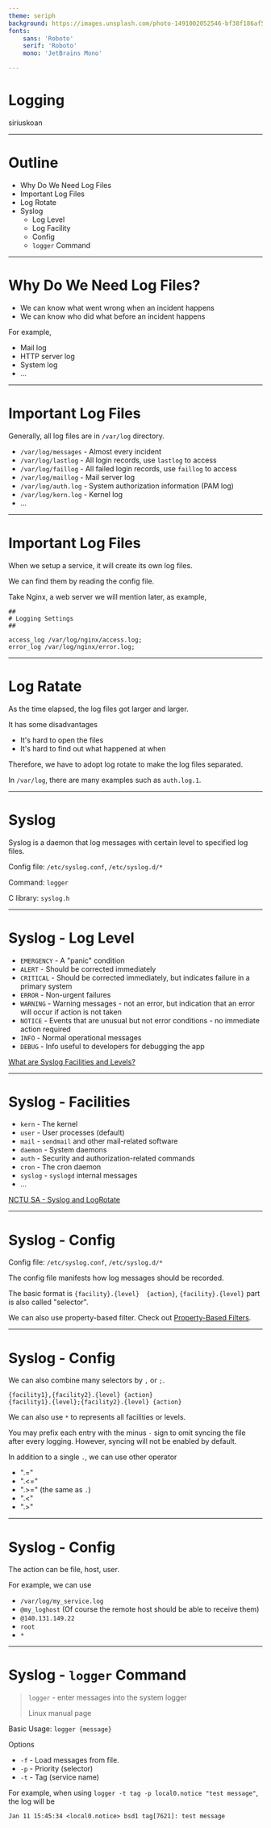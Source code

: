 ```yaml
---
theme: seriph
background: https://images.unsplash.com/photo-1491002052546-bf38f186af56?ixlib=rb-1.2.1&ixid=MnwxMjA3fDB8MHxwaG90by1wYWdlfHx8fGVufDB8fHx8&auto=format&fit=crop&w=1208&q=80
fonts:
    sans: 'Roboto'
    serif: 'Roboto'
    mono: 'JetBrains Mono'

---
```


# Logging

siriuskoan

---

# Outline

- Why Do We Need Log Files
- Important Log Files
- Log Rotate
- Syslog
  - Log Level
  - Log Facility
  - Config
  - `logger` Command

---

# Why Do We Need Log Files?

- We can know what went wrong when an incident happens
- We can know who did what before an incident happens

For example,
- Mail log
- HTTP server log
- System log
- ...

<!--

All in all, log files are for post-incident tracking

-->

---

# Important Log Files

Generally, all log files are in `/var/log` directory.

- `/var/log/messages` - Almost every incident
- `/var/log/lastlog` - All login records, use `lastlog` to access
- `/var/log/faillog` - All failed login records, use `faillog` to access
- `/var/log/maillog` - Mail server log
- `/var/log/auth.log` - System authorization information (PAM log)
- `/var/log/kern.log` - Kernel log
- ...

<!--

Kernel is the core of Unix-like OS

hardware -> kernel -> shell -> you

-->

---

# Important Log Files

When we setup a service, it will create its own log files.

We can find them by reading the config file.

Take Nginx, a web server we will mention later, as example,

```nginx
##
# Logging Settings
##

access_log /var/log/nginx/access.log;
error_log /var/log/nginx/error.log;

```

---

# Log Ratate

As the time elapsed, the log files got larger and larger.

It has some disadvantages
- It's hard to open the files
- It's hard to find out what happened at when

Therefore, we have to adopt log rotate to make the log files separated.

In `/var/log`, there are many examples such as `auth.log.1`.

<!--

The log files will be rotated every day or any other time interval.

Or they can be rotated by size.

-->

---

# Syslog

Syslog is a daemon that log messages with certain level to specified log files.

Config file: `/etc/syslog.conf`, `/etc/syslog.d/*`

Command: `logger`

C library: `syslog.h`

<!--

We or our shell script can use `logger` command to log messages.

So we don't have to manually write log messages into log files.

-->

---

# Syslog - Log Level

- `EMERGENCY` - A "panic" condition
- `ALERT` - Should be corrected immediately
- `CRITICAL` - Should be corrected immediately, but indicates failure in a primary system
- `ERROR` - Non-urgent failures
- `WARNING` - Warning messages - not an error, but indication that an error will occur if action is not taken
- `NOTICE` - Events that are unusual but not error conditions - no immediate action required
- `INFO` - Normal operational messages
- `DEBUG` - Info useful to developers for debugging the app

[What are Syslog Facilities and Levels?](https://success.trendmicro.com/solution/TP000086250-What-are-Syslog-Facilities-and-Levels)

<!--

The log level manifests how serious the condition is

-->

---

# Syslog - Facilities

- `kern` - The kernel
- `user` - User processes (default)
- `mail` - `sendmail` and other mail-related software
- `daemon` - System daemons
- `auth` - Security and authorization-related commands
- `cron` - The cron daemon
- `syslog` - `syslogd` internal messages
- ...

[NCTU SA - Syslog and LogRotate](https://nasa.cs.nctu.edu.tw/sa/2021/slides/17_Syslog_and_LogRotate.pdf (P12))

<!--

The facility represents the machine process that created the syslog event.

-->

---

# Syslog - Config

Config file: `/etc/syslog.conf`, `/etc/syslog.d/*`

The config file manifests how log messages should be recorded.

The basic format is `{facility}.{level}  {action}`, `{facility}.{level}` part is also called "selector".

We can also use property-based filter. Check out [Property-Based Filters](https://www.rsyslog.com/doc/v8-stable/configuration/filters.html#property-based-filters).

<!--

While the selector provides a way to classify log messages by its source and level, property-based filter provides a way to classify them by its content.

-->

---

# Syslog - Config

We can also combine many selectors by `,` or `;`.

```systemd
{facility1},{facility2}.{level} {action}
{facility1}.{level};{facility2}.{level} {action}
```

We can also use `*` to represents all facilities or levels.

You may prefix each entry with the minus `-` sign to omit syncing the file after every logging. However, syncing will not be enabled by default.

In addition to a single `.`, we can use other operator
- ".="
- ".<="
- ".>=" (the same as `.`)
- ".<"
- ".>"

---

# Syslog - Config

The action can be file, host, user.

For example, we can use
- `/var/log/my_service.log`
- `@my_loghost` (Of course the remote host should be able to receive them)
- `@140.131.149.22`
- `root`
- `*`

---

# Syslog - `logger` Command

> `logger` - enter messages into the system logger
>
> Linux manual page

Basic Usage: `logger {message}`

Options
- `-f` - Load messages from file.
- `-p` - Priority (selector)
- `-t` - Tag (service name)

For example, when using `logger -t tag -p local0.notice "test message"`, the log will be
```systemd
Jan 11 15:45:34 <local0.notice> bsd1 tag[7621]: test message
```

<!--

`7621` is PID

-->
